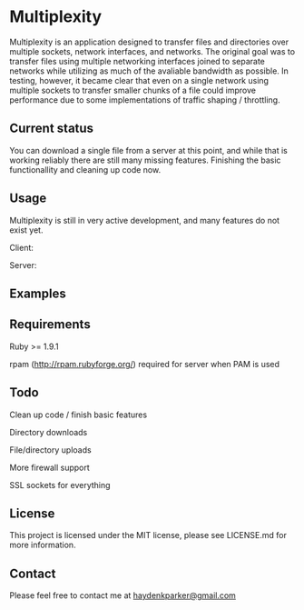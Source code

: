 Multiplexity
===========================

Multiplexity is an application designed to transfer files and directories over multiple sockets, network interfaces, and networks.  The original goal was to transfer files using multiple networking interfaces joined to separate networks while utilizing as much of the avaliable bandwidth as possible.  In testing, however, it became clear that even on a single network using multiple sockets to transfer smaller chunks of a file could improve performance due to some implementations of traffic shaping / throttling.


Current status
--------------

You can download a single file from a server at this point, and while that is working reliably there are still many missing features.  Finishing the basic functionallity and cleaning up code now.

Usage
-----

Multiplexity is still in very active development, and many features do not exist yet.

Client:


Server:


Examples
--------



Requirements
------------

Ruby >= 1.9.1

rpam (http://rpam.rubyforge.org/) required for server when PAM is used

Todo
----

Clean up code / finish basic features

Directory downloads

File/directory uploads

More firewall support

SSL sockets for everything

License
-------

This project is licensed under the MIT license, please see LICENSE.md for more information.

Contact
-------

Please feel free to contact me at haydenkparker@gmail.com
